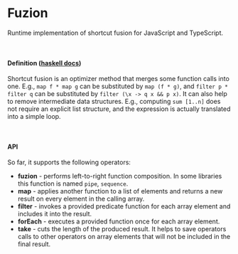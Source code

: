 # Fuzion

Runtime implementation of shortcut fusion for JavaScript and TypeScript.

<br/>

#### Definition ([haskell docs](https://wiki.haskell.org/Short_cut_fusion))
Shortcut fusion is an optimizer method that merges some function calls into one. E.g., `map f * map g` can be substituted by `map (f * g)`, and `filter p * filter q` can be substituted by `filter (\x -> q x && p x)`. It can also help to remove intermediate data structures. E.g., computing `sum [1..n]` does not require an explicit list structure, and the expression is actually translated into a simple loop.

<br/>

#### API

So far, it supports the following operators:

- <strong>fuzion</strong> - performs left-to-right function composition. In some libraries this function is named `pipe`, `sequence`.
- <strong>map</strong> - applies another function to a list of elements and returns a new result on every element in the calling array.
- <strong>filter</strong> - invokes a provided predicate function for each array element and includes it into the result.
- <strong>forEach</strong> - executes a provided function once for each array element.
- <strong>take</strong> - cuts the length of the produced result. It helps to save operators calls to other operators on array elements that will not be included in the final result.
